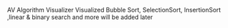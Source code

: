 AV
Algorithm Visualizer
Visualized Bubble Sort, SelectionSort, InsertionSort ,linear & binary search and more will be added later 


